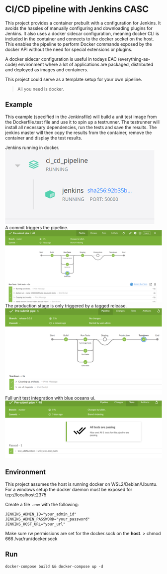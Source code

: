 # CI/CD pipeline with Jenkins CASC

This project provides a container prebuilt with a configuration for Jenkins. It avoids the hassles of manually configuring and downloading plugins for Jenkins. It also uses a docker sidecar configuration, meaning docker CLI is included in the container and connects to the docker socket on the host. This enables the pipeline to perform Docker commands exposed by the docker API without the need for special extensions or plugins.

A docker sidecar configuration is useful in todays EAC (everything-as-code) environment where a lot of applications are packaged, distributed and deployed as images and containers.

This project could serve as a template setup for your own pipeline.

> All you need is docker.

## Example
This example (specified in the Jenkinsfile) will build a unit test image from the Dockerfile.test file and use it to spin up a testrunner. The testrunner will install all necessary dependencies, run the tests and save the results. The jenkins master will then copy the results from the container, remove the container and display the test results.

Jenkins running in docker.  
<img src="images/containers.png">  
A commit triggers the pipeline.  
<img src="images/pipe.png">  
The production stage is only triggered by a tagged release.  
<img src="images/prod.png">  
Full unit test integration with blue oceans ui.  
<img src="images/tests.png">  

## Environment

This project assumes the host is running docker on WSL2/Debian/Ubuntu. For a windows setup the docker daemon must be exposed for tcp://localhost:2375

Create a file `.env` with the following:
```
JENKINS_ADMIN_ID="your_admin_id"
JENKINS_ADMIN_PASSWORD="your_password"
JENKINS_HOST_URL="your_url"
```

Make sure rw permissions are set for the docker.sock on the **host**. > chmod 666 /var/run/docker.sock

## Run

`docker-compose build && docker-compose up -d`
